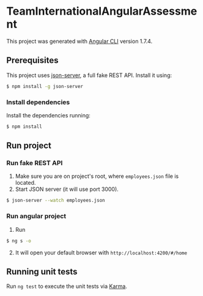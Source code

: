 # TeamInternationalAngularAssessment

This project was generated with [Angular CLI](https://github.com/angular/angular-cli) version 1.7.4.

## Prerequisites

This project uses [json-server](https://github.com/typicode/json-server), a full fake REST API. Install it using:

```bash
$ npm install -g json-server
```

### Install dependencies

Install the dependencies running:

```bash
$ npm install
```


## Run project

### Run fake REST API 

1. Make sure you are on project's root, where `employees.json` file is located.
2. Start JSON server (it will use port 3000). 

```bash
$ json-server --watch employees.json
```

### Run angular project

1. Run
```bash
$ ng s -o
```
2. It will open your default browser with `http://localhost:4200/#/home`


## Running unit tests

Run `ng test` to execute the unit tests via [Karma](https://karma-runner.github.io).

